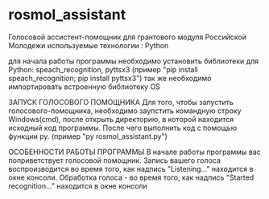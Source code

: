 # rosmol_assistant
Голосовой ассистент-помощник для грантового модуля Российской Молодежи
используемые технологии : Python

для начала работы программы необходимо установить библиотеки для Python: speach_recognition, pyttsx3 (пример "pip install speach_recognition; pip install pyttsx3")
так же необходимо импортировать встроенную библиотеку OS

ЗАПУСК ГОЛОСОВОГО ПОМОЩНИКА
Для того, чтобы запустить голосового-помощника, необходимо заупстить командную строку Windows(cmd), после открыть директорию, в которой находится исходный код программы.
После чего выполнить код с помощью функции py. (пример "py rosmol_assistant.py")

ОСОБЕННОСТИ РАБОТЫ ПРОГРАММЫ
В начале работы программы вас поприветствует голосовой помощник. 
Запись вашего голоса воспроизводится во время того, как надпись "Listening..." находится в окне консоли.
Обработка голоса - во время того, как надпись "Started recognition..." находится в окне консоли
